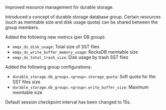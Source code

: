 Improved resource management for durable storage.

Introduced a concept of durable storage database group.
Certain resources (such as memtable size and disk usage quota) can be shared between the group members.

Added the following new metrics (per DB group):

- `emqx_ds_disk_usage`: Total size of SST files
- `emqx_ds_write_buffer_memory_usage`: RocksDB memtable size
- `emqx_ds_total_trash_size`: Disk usage by trash SST files

Added the following group configurations:

- `durable_storage.db_groups.<group>.storage_quota`: Soft quota for the SST files size
- `durable_storage.db_groups.<group>.write_buffer_size`: Maximum memtable size

Default session checkpoint interval has been changed to 15s.
